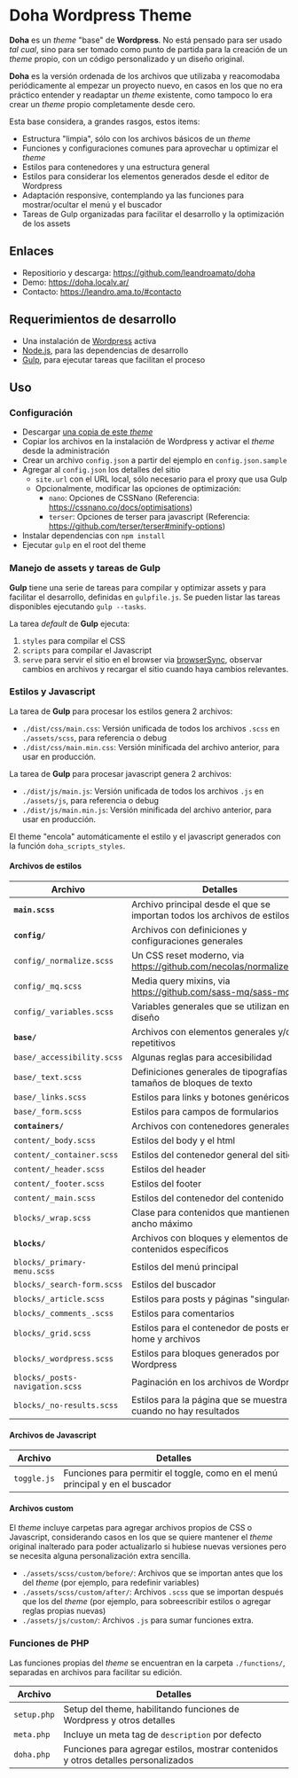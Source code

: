 # Doha Wordpress Theme

**Doha** es un *theme* "base" de **Wordpress**. No está pensado para ser usado *tal cual*, sino para ser tomado como punto de partida para la creación de un *theme* propio, con un código personalizado y un diseño original.

**Doha** es la versión ordenada de los archivos que utilizaba y reacomodaba periódicamente al empezar un proyecto nuevo, en casos en los que no era práctico entender y readaptar un *theme* existente, como tampoco lo era crear un *theme* propio completamente desde cero.

Esta base considera, a grandes rasgos, estos items:

* Estructura "limpia", sólo con los archivos básicos de un *theme*
* Funciones y configuraciones comunes para aprovechar u optimizar el *theme*
* Estilos para contenedores y una estructura general
* Estilos para considerar los elementos generados desde el editor de Wordpress
* Adaptación responsive, contemplando ya las funciones para mostrar/ocultar el menú y el buscador
* Tareas de Gulp organizadas para facilitar el desarrollo y la optimización de los assets

## Enlaces

* Repositiorio y descarga: https://github.com/leandroamato/doha
* Demo: https://doha.localv.ar/
* Contacto: https://leandro.ama.to/#contacto

## Requerimientos de desarrollo

- Una instalación de [Wordpress](https://wordpress.org/) activa
- [Node.js](https://nodejs.org/en/), para las dependencias de desarrollo
- [Gulp](https://gulpjs.com/), para ejecutar tareas que facilitan el proceso

## Uso

### Configuración

- Descargar [una copia de este *theme*](https://github.com/leandroamato/doha)
- Copiar los archivos en la instalación de Wordpress y activar el *theme* desde la administración
- Crear un archivo `config.json` a partir del ejemplo en `config.json.sample`
- Agregar al `config.json` los detalles del sitio
  - `site.url` con el URL local, sólo necesario para el proxy que usa Gulp
  - Opcionalmente, modificar las opciones de optimización:
    - `nano`: Opciones de CSSNano (Referencia: https://cssnano.co/docs/optimisations)
    - `terser`: Opciones de terser para javascript (Referencia: https://github.com/terser/terser#minify-options)
- Instalar dependencias con `npm install`
- Ejecutar `gulp` en el root del theme

### Manejo de assets y tareas de Gulp

**Gulp** tiene una serie de tareas para compilar y optimizar assets y para facilitar el desarrollo, definidas en `gulpfile.js`. Se pueden listar las tareas disponibles ejecutando `gulp --tasks`.

La tarea *default* de **Gulp** ejecuta:

1. `styles` para compilar el CSS
2. `scripts` para compilar el Javascript
3. `serve` para servir el sitio en el browser via [browserSync](https://www.browsersync.io/), observar cambios en archivos y recargar el sitio cuando haya cambios relevantes.

### Estilos y Javascript

La tarea de **Gulp** para procesar los estilos genera 2 archivos:

* `./dist/css/main.css`: Versión unificada de todos los archivos `.scss` en `./assets/scss`, para referencia o debug
* `./dist/css/main.min.css`: Versión minificada del archivo anterior, para usar en producción.

La tarea de **Gulp** para procesar javascript genera 2 archivos:

* `./dist/js/main.js`: Versión unificada de todos los archivos `.js` en `./assets/js`, para referencia o debug
* `./dist/js/main.min.js`: Versión minificada del archivo anterior, para usar en producción.

El theme "encola" automáticamente el estilo y el javascript generados con la función `doha_scripts_styles`.

#### Archivos de estilos

| Archivo                         | Detalles                                                                 |
|---------------------------------|--------------------------------------------------------------------------|
| **`main.scss`**                 | Archivo principal desde el que se importan todos los archivos de estilos |
| **`config/`**                   | Archivos con definiciones y configuraciones generales                    |
| `config/_normalize.scss`        | Un CSS reset moderno, via https://github.com/necolas/normalize.css/      |
| `config/_mq.scss`               | Media query mixins, via https://github.com/sass-mq/sass-mq               |
| `config/_variables.scss`        | Variables generales que se utilizan en el diseño                         |
| **`base/`**                     | Archivos con elementos generales y/o repetitivos                         |
| `base/_accessibility.scss`      | Algunas reglas para accesibilidad                                        |
| `base/_text.scss`               | Definiciones generales de tipografías y tamaños de bloques de texto      |
| `base/_links.scss`              | Estilos para links y botones genéricos                                   |
| `base/_form.scss`               | Estilos para campos de formularios                                       |
| **`containers/`**               | Archivos con contenedores generales                                      |
| `content/_body.scss`            | Estilos del body y el html                                               |
| `content/_container.scss`       | Estilos del contenedor general del sitio                                 |
| `content/_header.scss`          | Estilos del header                                                       |
| `content/_footer.scss`          | Estilos del footer                                                       |
| `content/_main.scss`            | Estilos del contenedor del contenido                                     |
| `blocks/_wrap.scss`             | Clase para contenidos que mantienen el ancho máximo                      |
| **`blocks/`**                   | Archivos con bloques y elementos de contenidos específicos               |
| `blocks/_primary-menu.scss`     | Estilos del menú principal                                               |
| `blocks/_search-form.scss`      | Estilos del buscador                                                     |
| `blocks/_article.scss`          | Estilos para posts y páginas "singulares"                                |
| `blocks/_comments_.scss`        | Estilos para comentarios                                                 |
| `blocks/_grid.scss`             | Estilos para el contenedor de posts en home y archivos                   |
| `blocks/_wordpress.scss`        | Estilos para bloques generados por Wordpress                             |
| `blocks/_posts-navigation.scss` | Paginación en los archivos de Wordpress                                  |
| `blocks/_no-results.scss`       | Estilos para la página que se muestra cuando no hay resultados           |

#### Archivos de Javascript

| Archivo     | Detalles                                                                      |
|-------------|-------------------------------------------------------------------------------|
| `toggle.js` | Funciones para permitir el toggle, como en el menú principal y en el buscador |

#### Archivos custom

El *theme* incluye carpetas para agregar archivos propios de CSS o Javascript, considerando casos en los que se quiere mantener el *theme* original inalterado para poder actualizarlo si hubiese nuevas versiones pero se necesita alguna personalización extra sencilla.

* `./assets/scss/custom/before/`: Archivos que se importan antes que los del *theme* (por ejemplo, para redefinir variables)
* `./assets/scss/custom/after/`: Archivos `.scss` que se importan después que los del *theme* (por ejemplo, para sobreescribir estilos o agregar reglas propias nuevas)
* `./assets/js/custom/`: Archivos `.js` para sumar funciones extra.

### Funciones de PHP

Las funciones propias del *theme* se encuentran en la carpeta `./functions/`, separadas en archivos para facilitar su edición.

| Archivo     | Detalles                                                                           |
|-------------|------------------------------------------------------------------------------------|
| `setup.php` | Setup del theme, habilitando funciones de Wordpress y otros detalles               |
| `meta.php`  | Incluye un meta tag de `description` por defecto                                   |
| `doha.php`  | Funciones para agregar estilos, mostrar contenidos y otros detalles personalizados |
